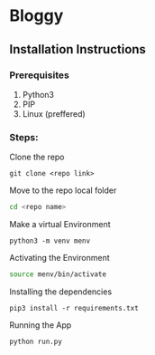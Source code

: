 # Bloggy

## Installation Instructions

### Prerequisites

1. Python3
2. PIP
3. Linux (preffered)

### Steps:
Clone the repo

```git
git clone <repo link>
```
Move to the repo local folder
```bash
cd <repo name>
```

Make a virtual Environment

```python3
python3 -m venv menv
```
Activating the Environment

```bash
source menv/bin/activate
```

Installing the dependencies

```pip3
pip3 install -r requirements.txt
```
Running the App

```bash
python run.py
```
